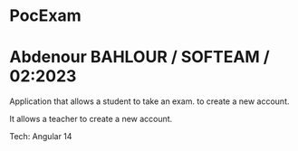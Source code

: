 # PocExam

# Abdenour BAHLOUR / SOFTEAM / 02:2023

Application that allows a student to take an exam.
to create a new account.

It allows a teacher to create a new account.

Tech: Angular 14 




